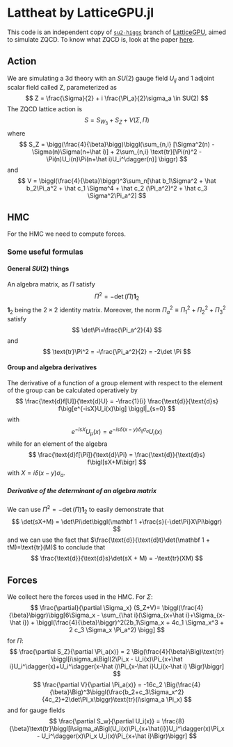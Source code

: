 # Lattheat by LatticeGPU.jl
This code is an independent copy of [`su2-higgs`](https://igit.ific.uv.es/gtelo/latticegpu.jl) branch of [LatticeGPU](https://igit.ific.uv.es/alramos/latticegpu.jl), aimed to simulate ZQCD. To know what ZQCD is, look at the paper [here](https://arxiv.org/abs/0801.1566v2).  
  
## Action
We are simulating a 3d theory with an $SU(2)$ gauge field $U_{ij}$  and 1 adjoint scalar field called Z, parameterized as
$$
Z = \frac{\Sigma}{2} + i \frac{\Pi_a}{2}\sigma_a \in SU(2)
$$
The ZQCD lattice action is 
$$
S = S_{W_3} + S_Z + V(\Sigma,\Pi)
$$
where 
$$
S_Z = \bigg(\frac{4}{\beta}\bigg)\biggl(\sum_{n,i} [\Sigma^2(n) - \Sigma(n)\Sigma(n+\hat i)] + 2\sum_{n,i}      \text{tr}[\Pi(n)^2 - \Pi(n)U_i(n)\Pi(n+\hat i)U_i^\dagger(n)]  \biggr)
$$
and 
$$
V = \biggl(\frac{4}{\beta}\biggr)^3\sum_n[\hat b_1\Sigma^2 + \hat b_2\Pi_a^2 + \hat c_1  \Sigma^4 + \hat c_2 (\Pi_a^2)^2 + \hat c_3  \Sigma^2\Pi_a^2]
$$


## HMC
For the HMC we need to compute forces.

### Some useful formulas
#### General $SU(2)$ things
An algebra matrix, as $\Pi$ satisfy
$$
\Pi^2 = -\det(\Pi)\mathbf 1_2
$$
$\mathbf 1_2$ being the $2\times 2$ identity matrix. Moreover, the norm $\Pi_a^2\equiv \Pi_1^2+\Pi_2^2+\Pi_3^2$ satisfy
$$
	\det\Pi=\frac{\Pi_a^2}{4}
$$
and
$$
	\text{tr}\Pi^2 = -\frac{\Pi_a^2}{2} = -2\det \Pi
$$


#### Group and algebra derivatives
The derivative of a function of a group element with respect to the element of the group can be calculated operatively by
$$
\frac{\text{d}f[U]}{\text{d}U} = -\frac{1}{i} \frac{\text{d}}{\text{d}s} f\big[e^{-isX}U_i(x)\big] \biggl|_{s=0}
$$
with 
$$
e^{-isX}U_\mu(x) = e^{-is\delta(x-y)\delta_{ij}\sigma_a}U_i(x) 
$$
while for an element of the algebra 
$$
\frac{\text{d}f[\Pi]}{\text{d}\Pi} = \frac{\text{d}}{\text{d}s} f\bigl[sX+M\bigr] 
$$
with $X=i\delta(x-y)\sigma_a$.

##### Derivative of the determinant of an algebra matrix
We can use $\Pi^2 = -\det(\Pi)\mathbf 1_2$ to easily demonstrate that
$$
\det(sX+M) = \det\Pi\det\biggl(\mathbf 1 +\frac{s}{-\det\Pi}X\Pi\biggr)
$$
and we can use the fact that $\frac{\text{d}}{\text{d}t}\det(\mathbf 1 + tM)=\text{tr}(M)$ to conclude that
$$
\frac{\text{d}}{\text{d}s}\det(sX + M) = -\text{tr}(XM)
$$

## Forces
We collect here the forces used in the HMC. For $\Sigma$:
$$
\frac{\partial}{\partial \Sigma_x} (S_Z+V)= \biggl(\frac{4}{\beta}\biggr)\bigg[6\Sigma_x - \sum_{\hat i}(\Sigma_{x+\hat i}+\Sigma_{x-\hat i}) +  \biggl(\frac{4}{\beta}\biggr)^2(2b_1\Sigma_x + 4c_1 \Sigma_x^3 + 2 c_3 \Sigma_x \Pi_a^2) \bigg]
$$
for $\Pi$:
$$
\frac{\partial S_Z}{\partial \Pi_a(x)} = 2 \Big(\frac{4}{\beta}\Big)\text{tr} \biggl[i\sigma_a\Bigl(2\Pi_x - U_i(x)\Pi_{x+\hat i}U_i^\dagger(x)+U_i^\dagger(x-\hat i)\Pi_{x-\hat i}U_i(x-\hat i) \Bigr)\biggr]
$$
$$
	\frac{\partial V}{\partial \Pi_a(x)} = -16c_2 \Big(\frac{4}{\beta}\Big)^3\biggl(\frac{b_2+c_3\Sigma_x^2}{4c_2}+2\det\Pi_x\biggr)\text{tr}(i\sigma_a \Pi_x)
$$
and for gauge fields
$$
	\frac{\partial S_w}{\partial U_i(x)} = \frac{8}{\beta}\text{tr}\biggl[i\sigma_a\Bigl(U_i(x)\Pi_{x+\hat{i}}U_i^\dagger(x)\Pi_x - U_i^\dagger(x)\Pi_x U_i(x)\Pi_{x+\hat i}\Bigr)\biggr] 
$$